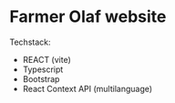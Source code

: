 # Farmer Olaf website

Techstack:
- REACT (vite)
- Typescript
- Bootstrap
- React Context API (multilanguage) 
